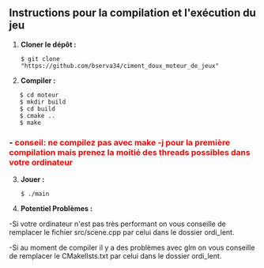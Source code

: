 ## Instructions pour la compilation et l'exécution du jeu

1. **Cloner le dépôt :**
   ```
   $ git clone "https://github.com/bserva34/ciment_doux_moteur_de_jeux"  
   ```

2. **Compiler :** 
```
   $ cd moteur
   $ mkdir build
   $ cd build
   $ cmake ..
   $ make
```
### - <span style="color: red;">conseil: ne compilez pas avec make -j pour la première compilation mais prenez la moitié des threads possibles dans votre ordinateur</span>

3. **Jouer :** 
	```
    $ ./main 
    ```

4. **Potentiel Problèmes :**

-Si votre ordinateur n'est pas très performant on vous conseille de remplacer le fichier src/scene.cpp par celui dans le dossier ordi_lent.

-Si au moment de compiler il y a des problèmes avec glm on vous conseille de remplacer le CMakelIsts.txt par celui dans le dossier ordi_lent.
